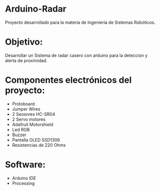 # Arduino-Radar
Proyecto desarrollado para la materia de Ingeniería de Sistemas Robóticos.

# Objetivo:
Desarrollar un Sistema de radar casero con arduino para la deteccion y alerta de proximidad.

# Componentes electrónicos del proyecto:
* Protoboard
* Jumper Wires
* 2 Seosnres HC-SR04
* 2 Servo motores
* Adafruit Motorshield
* Led RGB
* Buzzer
* Pantalla OLED SSD1306
* Resistencias de 220 Ohms

# Software:
* Arduino IDE
* Processing
